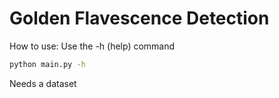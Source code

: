 # Golden Flavescence Detection

How to use:
Use the -h (help) command
```bash
python main.py -h
```

Needs a dataset 

